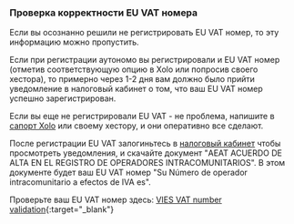 ### Проверка корректности EU VAT номера

Если вы осознанно решили не регистрировать EU VAT номер, то эту информацию можно пропустить.

Если при регистрации аутономо вы регистрировали и EU VAT номер (отметив соответствующую опцию в Xolo или
попросив своего хестора), то примерно через 1-2 дня вам должно было прийти уведомление в налоговый кабинет о том,
что ваш EU VAT номер успешно зарегистрирован.

Если вы еще не регистрировали EU VAT - не проблема, напишите в [сапорт Xolo](#контакты-сапорта) или своему хестору, и
они оперативно все сделают.

После регистрации EU VAT залогиньтесь в [налоговый кабинет](#уведомления-от-налоговой) чтобы просмотреть уведомления, и
скачайте документ "AEAT ACUERDO DE ALTA EN EL REGISTRO DE OPERADORES INTRACOMUNITARIOS". В этом документе будет ваш 
EU VAT номер "Su Número de operador intracomunitario a efectos de IVA es".

Проверьте ваш EU VAT номер
здесь: [VIES VAT number validation](https://ec.europa.eu/taxation_customs/vies/#/vat-validation){:target="_blank"}
